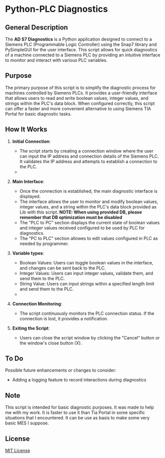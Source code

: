 
# Python-PLC Diagnostics

## General Description

The **AD S7 Diagnostics** is a Python application designed to connect to a Siemens PLC (Programmable Logic Controller) using the Snap7 library and PySimpleGUI for the user interface. This script allows for quick diagnostics of a machine connected to a Siemens PLC by providing an intuitive interface to monitor and interact with various PLC variables.

## Purpose

The primary purpose of this script is to simplify the diagnostic process for machines controlled by Siemens PLCs. It provides a user-friendly interface that allows users to read and write boolean values, integer values, and strings within the PLC's data block. When configured correctly, this script can offer a faster and more convenient alternative to using Siemens TIA Portal for basic diagnostic tasks.

## How It Works

1.  **Initial Connection**:
    
    -   The script starts by creating a connection window where the user can input the IP address and connection details of the Siemens PLC. It validates the IP address and attempts to establish a connection to the PLC.
    - 
2.  **Main Interface**:
    
    -   Once the connection is established, the main diagnostic interface is displayed.
    -   The interface allows the user to monitor and modify boolean values, integer values, and a string within the PLC's data block provided as Lib with this script. **NOTE: When using provided DB, please remember that DB optimization must be disabled**
    -   The "PLC to PC" section displays the current state of boolean values and integer values received configured to be used by PLC for diagnostics.
    -   The "PC to PLC" section allowes to edit values configured in PLC as needed by programmer.
   
3.  **Variable types**:
    
    -   Boolean Values: Users can toggle boolean values in the interface, and changes can be sent back to the PLC.
    -   Integer Values: Users can input integer values, validate them, and send them to the PLC.
    -   String Value: Users can input strings within a specified length limit and send them to the PLC.
    - 
4.  **Connection Monitoring**:
    -   The script continuously monitors the PLC connection status. If the connection is lost, it provides a notification.
    
5.  **Exiting the Script**:
    
    -   Users can close the script window by clicking the "Cancel" button or the window's close button (X).

## To Do

Possible future enhancements or changes to consider:

-   Adding a logging feature to record interactions during diagnostics

## Note

This script is intended for basic diagnostic purposes. It was made to help me with my work. It is faster to use it than Tia Portal in some specific situations that I encountered. It can be use as basis to make some very basic MES I suppose. 

## License

[MIT License](https://opensource.org/licenses/MIT)
